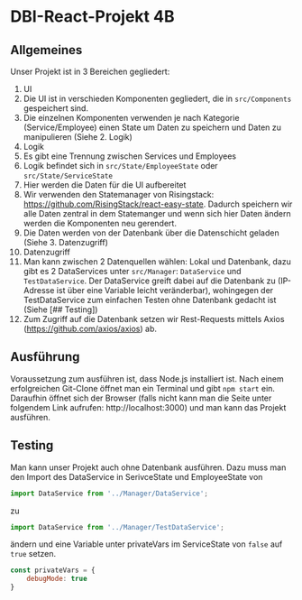 # DBI-React-Projekt 4B

## Allgemeines
Unser Projekt ist in 3 Bereichen gegliedert:
1. UI
  1. Die UI ist in verschieden Komponenten gegliedert, die in `src/Components` gespeichert sind.
  2. Die einzelnen Komponenten verwenden je nach Kategorie (Service/Employee) einen State um Daten zu      speichern und Daten zu manipulieren (Siehe 2. Logik)
2. Logik
  1. Es gibt eine Trennung zwischen Services und Employees
  2. Logik befindet sich in `src/State/EmployeeState` oder `src/State/ServiceState`
  3. Hier werden die Daten für die UI aufbereitet
  4. Wir verwenden den Statemanager von Risingstack: https://github.com/RisingStack/react-easy-state.      Dadurch speichern wir alle Daten zentral in dem Statemanger und wenn sich hier Daten ändern          werden die Komponenten neu gerendert.
  5. Die Daten werden von der Datenbank über die Datenschicht geladen (Siehe 3. Datenzugriff)
3. Datenzugriff 
  1. Man kann zwischen 2 Datenquellen wählen: Lokal und Datenbank, dazu gibt es 2 DataServices unter      `src/Manager`: `DataService` und `TestDataService`. Der DataService greift dabei auf die              Datenbank zu (IP-Adresse ist über eine Variable leicht veränderbar), wohingegen der                  TestDataService zum einfachen Testen ohne Datenbank gedacht ist (Siehe [## Testing])
  2. Zum Zugriff auf die Datenbank setzen wir Rest-Requests mittels Axios                                  (https://github.com/axios/axios) ab.

## Ausführung
Voraussetzung zum ausführen ist, dass Node.js installiert ist.
Nach einem erfolgreichen Git-Clone öffnet man ein Terminal und gibt `npm start` ein. Daraufhin öffnet sich der Browser (falls nicht kann man die Seite unter folgendem Link aufrufen: http://localhost:3000) und man kann das Projekt ausführen.

## Testing
Man kann unser Projekt auch ohne Datenbank ausführen. Dazu muss man den Import des DataService in SerivceState und EmployeeState von 
```javascript
import DataService from '../Manager/DataService';
``` 
zu 
```javascript 
import DataService from '../Manager/TestDataService';
``` 
ändern und eine Variable unter privateVars im ServiceState von `false` auf `true` setzen. 
```javascript
const privateVars = {
    debugMode: true
}
```

